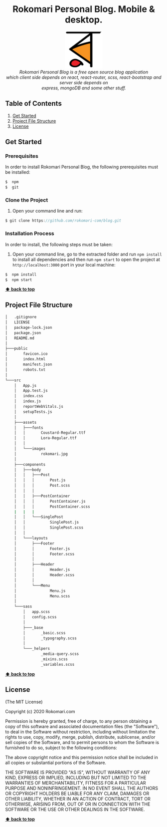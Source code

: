 <h1 align="center">Rokomari Personal Blog. Mobile & desktop.</h1>

<p align="center">
  <img src="./src/assets/images/rokomari.jpg" alt="rokomari-logo" width="120px" height="120px"/>
  <br>
  <i>Rokomari Personal Blog is a free open source blog application
    <br> which client side depends on react, react-router, scss, react-bootstrap and server side depends on<br> express, mongoDB and some other stuff.</i>
  <br>
</p>

## Table of Contents

1. [Get Started](#get-started)
2. [Project File Structure](#project-file-structure)
3. [License](#license)

## Get Started
### Prerequisites
In order to install Rokomari Personal Blog, the following prerequisites must be installed:
```js
$  npm
$  git
```

### Clone the Project
1. Open your command line and run:
```js
$ git clone https://github.com/rokomari-com/blog.git
```

### Installation Process
In order to install, the following steps must be taken:

1. Open your command line, go to the extracted folder and run `npm install` to install all dependencies and then run `npm start` to open the project at `http://localhost:3000` port in your local machine:
```js
$  npm install
$  npm start
```
**[⬆ back to top](#table-of-contents)**

## Project File Structure
```bash
│   .gitignore
│   LICENSE
│   package-lock.json
│   package.json
│   README.md
│
├───public
│       favicon.ico
│       index.html
│       manifest.json
│       robots.txt
│
└───src
    │   App.js
    │   App.test.js
    │   index.css
    │   index.js
    │   reportWebVitals.js
    │   setupTests.js
    │
    ├───assets
    │   ├───fonts
    │   │       Coustard-Regular.ttf
    │   │       Lora-Regular.ttf
    │   │
    │   └───images
    │           rokomari.jpg
    │
    ├───components
    │   ├───body
    │   │   ├───Post
    │   │   │       Post.js
    │   │   │       Post.scss
    │   │   │
    │   │   ├───PostContainer
    │   │   │       PostContainer.js
    │   │   │       PostContainer.scss
    |   |   |
    │   │   └───SinglePost
    │   │           SinglePost.js
    │   │           SinglePost.scss
    │   │
    │   └───layouts
    │       ├───Footer
    │       │       Footer.js
    │       │       Footer.scss
    │       │
    │       ├───Header
    │       │       Header.js
    │       │       Header.scss
    │       │
    │       └───Menu
    │               Menu.js
    │               Menu.scss
    │
    └───sass
        │   app.scss
        │   config.scss
        │
        ├───_base
        │       _basic.scss
        │       _typography.scss
        │
        └───_helpers
                _media-query.scss
                _mixins.scss
                _variables.scss
```
**[⬆ back to top](#table-of-contents)**

## License

(The MIT License)

Copyright (c) 2020 Rokomari.com

Permission is hereby granted, free of charge, to any person obtaining a copy of this software and associated documentation files (the "Software"), to deal in the Software without restriction, including without limitation the rights to use, copy, modify, merge, publish, distribute, sublicense, and/or sell copies of the Software, and to permit persons to whom the Software is furnished to do so, subject to the following conditions:

The above copyright notice and this permission notice shall be included in all copies or substantial portions of the Software.

THE SOFTWARE IS PROVIDED "AS IS", WITHOUT WARRANTY OF ANY KIND, EXPRESS OR IMPLIED, INCLUDING BUT NOT LIMITED TO THE WARRANTIES OF MERCHANTABILITY, FITNESS FOR A PARTICULAR PURPOSE AND NONINFRINGEMENT. IN NO EVENT SHALL THE AUTHORS OR COPYRIGHT HOLDERS BE LIABLE FOR ANY CLAIM, DAMAGES OR OTHER LIABILITY, WHETHER IN AN ACTION OF CONTRACT, TORT OR OTHERWISE, ARISING FROM, OUT OF OR IN CONNECTION WITH THE SOFTWARE OR THE USE OR OTHER DEALINGS IN THE SOFTWARE.

**[⬆ back to top](#table-of-contents)**